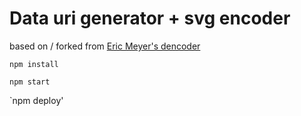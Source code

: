 # Data uri generator + svg encoder

based on / forked from [Eric Meyer's dencoder](http://meyerweb.com/eric/tools/dencoder/)

`npm install`

`npm start`

`npm deploy'
